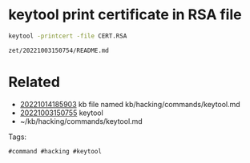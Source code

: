 # keytool print certificate in RSA file
```bash
keytool -printcert -file CERT.RSA
```

` zet/20221003150754/README.md `

# Related

- [20221014185903](/zet/20221014185903/README.md) kb file named kb/hacking/commands/keytool.md
- [20221003150755](/zet/20221003150755/README.md) keytool
- ~/kb/hacking/commands/keytool.md

Tags:

    #command #hacking #keytool 

